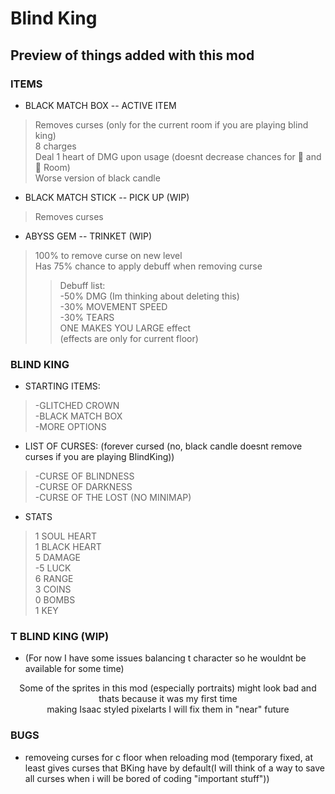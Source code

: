 ﻿# Blind King 
## Preview of things added with this mod

### ITEMS 
- BLACK MATCH BOX -- ACTIVE ITEM  <br>
> Removes curses (only for the current room if you are playing blind king) <br>
> 8 charges <br>
> Deal 1 heart of DMG upon usage (doesnt decrease chances for 👼 and 👿 Room) <br>
> Worse version of black candle <br>

- BLACK MATCH STICK -- PICK UP (WIP) <br>
> Removes curses <br>

- ABYSS GEM -- TRINKET (WIP) <br>
> 100% to remove curse on new level <br>
> Has 75% chance to apply debuff when removing curse <br>
>> Debuff list: <br>
>> -50% DMG (Im thinking about deleting this) <br>
>> -30% MOVEMENT SPEED <br>
>> -30% TEARS  <br>
>> ONE MAKES YOU LARGE effect <br>
>> (effects are only for current floor) <br>

### BLIND KING
- STARTING ITEMS: <br>
> -GLITCHED CROWN <br>
> -BLACK MATCH BOX <br>
> -MORE OPTIONS <br>
- LIST OF CURSES: (forever cursed (no, black candle doesnt remove curses if you are playing BlindKing)) <br>
> -CURSE OF BLINDNESS <br>
> -CURSE OF DARKNESS <br>
> -CURSE OF THE LOST (NO MINIMAP) <br>
- STATS <br>
> 1 SOUL HEART <br>
> 1 BLACK HEART <br>
> 5 DAMAGE <br>
> -5 LUCK <br>
> 6 RANGE <br>
> 3 COINS <br>
> 0 BOMBS <br>
> 1 KEY <br>


### T BLIND KING (WIP)
- (For now I have some issues balancing t character so he wouldnt be available for some time)

<p align="center">
Some of the sprites in this mod (especially portraits) might look bad and thats because it was my first time <br>
making Isaac styled pixelarts I will fix them in "near" future
</p>

### BUGS 
 - removeing curses for c floor when reloading mod (temporary fixed, at least gives curses that BKing have by default(I will think of a way to save all curses when i will be bored of coding "important stuff"))
 

